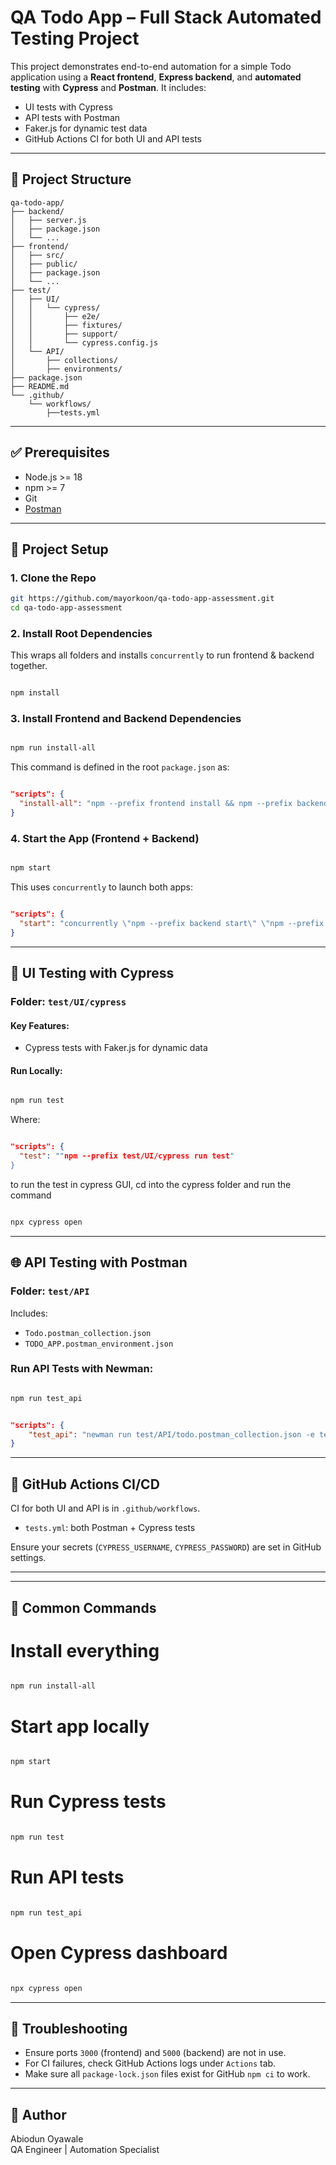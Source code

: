 
# QA Todo App – Full Stack Automated Testing Project

This project demonstrates end-to-end automation for a simple Todo application using a **React frontend**, **Express backend**, and **automated testing** with **Cypress** and **Postman**. It includes:
- UI tests with Cypress
- API tests with Postman
- Faker.js for dynamic test data
- GitHub Actions CI for both UI and API tests

---

## 📁 Project Structure

```
qa-todo-app/
├── backend/
│   ├── server.js
│   ├── package.json
│   └── ...
├── frontend/
│   ├── src/
│   ├── public/
│   ├── package.json
│   └── ...
├── test/
│   ├── UI/
│   │   └── cypress/
│   │       ├── e2e/
│   │       ├── fixtures/
│   │       ├── support/
│   │       └── cypress.config.js
│   └── API/
│       ├── collections/
│       ├── environments/
├── package.json
├── README.md
└── .github/
    └── workflows/
        ├──tests.yml
```

---

## ✅ Prerequisites

- Node.js >= 18
- npm >= 7
- Git
- [Postman](https://www.postman.com/downloads/)

---

## 🔧 Project Setup

### 1. Clone the Repo

```bash
git https://github.com/mayorkoon/qa-todo-app-assessment.git
cd qa-todo-app-assessment
```

### 2. Install Root Dependencies

This wraps all folders and installs `concurrently` to run frontend & backend together.

```bash

npm install

```

### 3. Install Frontend and Backend Dependencies

```bash

npm run install-all

```
This command is defined in the root `package.json` as:

```json

"scripts": {
  "install-all": "npm --prefix frontend install && npm --prefix backend install && npm --prefix test/UI/cypress install"
}
```

### 4. Start the App (Frontend + Backend)

```bash

npm start

```

This uses `concurrently` to launch both apps:

```json

"scripts": {
  "start": "concurrently \"npm --prefix backend start\" \"npm --prefix frontend start\"",
}

```
---

## 🧪 UI Testing with Cypress

### Folder: `test/UI/cypress`

#### Key Features:

- Cypress tests with Faker.js for dynamic data

#### Run Locally:

```bash

npm run test

```

Where:

```json

"scripts": {
  "test": ""npm --prefix test/UI/cypress run test"
}

```

to run the test in cypress GUI, cd into the cypress folder and run the command 

```bash

npx cypress open

```
---

## 🌐 API Testing with Postman

### Folder: `test/API`

Includes:

- `Todo.postman_collection.json`
- `TODO_APP.postman_environment.json`

### Run API Tests with Newman:

```bash

npm run test_api

```

```json

"scripts": {
    "test_api": "newman run test/API/todo.postman_collection.json -e test/API/TODO_APPruns .postman_environment.json --reporters cli"
}

```

---

## 🤖 GitHub Actions CI/CD

CI for both UI and API is in `.github/workflows`.

- `tests.yml`: both Postman + Cypress tests


Ensure your secrets (`CYPRESS_USERNAME`, `CYPRESS_PASSWORD`) are set in GitHub settings.

---
---

## 🔄 Common Commands


# Install everything
```bash

npm run install-all

```
# Start app locally
```bash

npm start

```
# Run Cypress tests
```bash

npm run test

```
# Run API tests
```bash

npm run test_api

```
# Open Cypress dashboard
```bash

npx cypress open

```

---

## 🧼 Troubleshooting

- Ensure ports `3000` (frontend) and `5000` (backend) are not in use.
- For CI failures, check GitHub Actions logs under `Actions` tab.
- Make sure all `package-lock.json` files exist for GitHub `npm ci` to work.

---

## 👤 Author

Abiodun Oyawale  
QA Engineer | Automation Specialist
